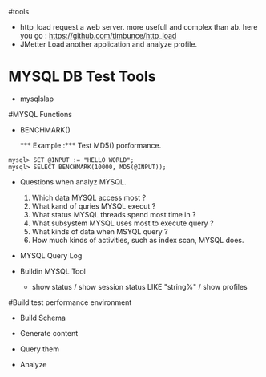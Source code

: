 #tools
* http_load
  request a web server. more usefull and complex than ab.
  here you go : https://github.com/timbunce/http_load
* JMetter
  Load another application and analyze profile.

# MYSQL DB Test Tools
* mysqlslap

#MYSQL Functions
* BENCHMARK()

    *** Example :***
Test MD5() porformance. 
```
mysql> SET @INPUT := "HELLO WORLD";
mysql> SELECT BENCHMARK(10000, MD5(@INPUT));
```

* Questions when analyz MYSQL.

    1. Which data MYSQL access most ?
    2. What kand of quries MYSQL execut ?
    3. What status MYSQL threads spend most time in ? 
    4. What subsystem MYSQL uses most to execute query ?
    5. What kinds of data when MSYQL query ?
    6. How much kinds of activities, such as index scan, MYSQL does.

* MYSQL Query Log

* Buildin MYSQL Tool

    * show status / show session status LIKE "string%" / show profiles

#Build test performance environment

* Build Schema

* Generate content

* Query them

* Analyze

    